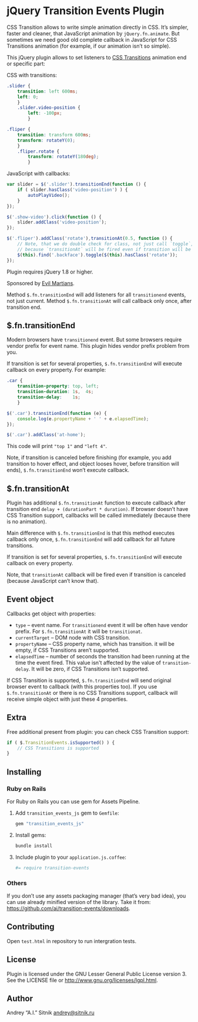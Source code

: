 # jQuery Transition Events Plugin

CSS Transition allows to write simple animation directly in CSS. It’s simpler,
faster and cleaner, that JavaScript animation by `jQuery.fn.animate`.
But sometimes we need good old complete callback in JavaScript for
CSS Transitions animation (for example, if our animation isn’t so simple).

This jQuery plugin allows to set listeners to [CSS Transitions] animation end or
specific part:

CSS with transitions:
```css
.slider {
    transition: left 600ms;
    left: 0;
    }
    .slider.video-position {
        left: -100px;
        }

.fliper {
    transition: transform 600ms;
    transform: rotateY(0);
    }
    .fliper.rotate {
        transform: rotateY(180deg);
        }
```

JavaScript with callbacks:
```js
var slider = $('.slider').transitionEnd(function () {
    if ( slider.hasClass('video-position') ) {
        autoPlayVideo();
    }
});

$('.show-video').click(function () {
    slider.addClass('video-position');
});

$('.fliper').addClass('rotate'),transitionAt(0.5, function () {
    // Note, that we do double check for class, not just call `toggle`,
    // because `transitionAt` will be fired even if transition will be canceled.
    $(this).find('.backface').toggle($(this).hasClass('rotate'));
});
```

Plugin requires jQuery 1.8 or higher.

Sponsored by [Evil Martians].

[CSS Transitions]: https://developer.mozilla.org/en-US/docs/CSS/Using_CSS_transitions
[Evil Martians]:   http://evilmartians.com/

Method `$.fn.transitionEnd` will add listeners for all `transitionend` events,
not just current. Method `$.fn.transitionAt` will call callback only once,
after transition end.

## $.fn.transitionEnd

Modern browsers have `transitionend` event. But some browsers require
vendor prefix for event name. This plugin hides vendor prefix problem from you.

If transition is set for several properties, `$.fn.transitionEnd` will execute
callback on every property. For example:

```css
.car {
    transition-property: top, left;
    transition-duration: 1s,  4s;
    transition-delay:    1s;
    }
```

```js
$('.car').transitionEnd(function (e) {
    console.log(e.propertyName + ' ' + e.elapsedTime);
});

$('.car').addClass('at-home');
```

This code will print `"top 1"` and `"left 4"`.

Note, if transition is canceled before finishing (for example, you add
transition to hover effect, and object looses hover, before transition
will ends), `$.fn.transitionEnd` won’t execute callback.

## $.fn.transitionAt

Plugin has additional `$.fn.transitionAt` function to execute callback after
transition end `delay + (durationPart * duration)`. If browser doesn’t have
CSS Transition support, callbacks will be called immediately (because there is
no animation).

Main difference with `$.fn.transitionEnd` is that this method executes callback
only once, `$.fn.transitionEnd` will add callback for all future transitions.

If transition is set for several properties, `$.fn.transitionEnd` will execute
callback on every property.

Note, that `transitionAt` callback will be fired even if transition is canceled
(because JavaScript can’t know that).

## Event object

Callbacks get object with properties:
* `type` – event name. For `transitionend` event it will be often have
   vendor prefix. For `$.fn.transitionAt` it will be `transitionat`.
* `currentTarget` – DOM node with CSS transition.
* `propertyName` – CSS property name, which has transition. it will be empty,
  if CSS Transitions aren’t supported.
* `elapsedTime` – number of seconds the transition had been running at the time
  the event fired. This value isn't affected by the value of `transition-delay`.
  It will be zero, if CSS Transitions isn’t supported.

If CSS Transition is supported, `$.fn.transitionEnd` will send original browser
event to callback (with this properties too). If you use `$.fn.transitionAt` or
there is no CSS Transitions support, callback will receive simple object
with just these 4 properties.

## Extra

Free additional present from plugin: you can check CSS Transition support:

```js
if ( $.TransitionEvents.isSupported() ) {
    // CSS Transitions is supported
}
```

## Installing

### Ruby on Rails

For Ruby on Rails you can use gem for Assets Pipeline.

1. Add `transition_events_js` gem to `Gemfile`:

   ```ruby
   gem "transition_events_js"
   ```

2. Install gems:

   ```sh
   bundle install
   ```

3. Include plugin to your `application.js.coffee`:

   ```coffee
   #= require transition-events
   ```

### Others

If you don’t use any assets packaging manager (that’s very bad idea), you can use
already minified version of the library.
Take it from: <https://github.com/ai/transition-events/downloads>.

## Contributing

Open `test.html` in repository to run intergration tests.

## License

Plugin is licensed under the GNU Lesser General Public License version 3.
See the LICENSE file or http://www.gnu.org/licenses/lgpl.html.

## Author

Andrey “A.I.” Sitnik <andrey@sitnik.ru>
